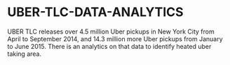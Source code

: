 # UBER-TLC-DATA-ANALYTICS
UBER TLC releases over 4.5 million Uber pickups in New York City from April to September 2014, and 14.3 million more Uber pickups from January to June 2015. There is an analytics on that data to identify heated uber taking area.
